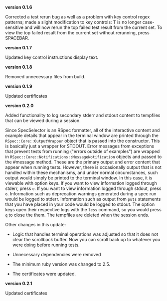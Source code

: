 **version 0.1.6** 

Corrected a test rerun bug as well as a problem with key control regex patterns; made a slight modification to key controls: T is no longer case-sensitive and will now rerun the top failed test result from the current set. To view the top failed result from the current set without rerunning, press SPACEBAR.

**version 0.1.7** 

Updated key control instructions display text.

**version 0.1.8** 

Removed unnecessary files from build.

**version 0.1.9** 

Updated certificates

**version 0.2.0**

Added functionality to log secondary stderr and stdout content to tempfiles that can be viewed during a session.

Since SpecSelector is an RSpec formatter, all of the interactive content and example details that appear in the terminal window are printed through the `RSpec::Core::OutputWrapper` object that is passed into the constructor. This is basically just a wrapper for STDOUT. Error messages from exceptions that prevent tests from running ("errors outside of examples") are wrapped in `RSpec::Core::Notifications::MessageNotification` objects and passed to the #message method. These are the primary output and error content that appear when running tests. However, there is occasionally output that is not handled within these mechanisms, and under normal circumstances, such output would simply be printed to the terminal window. In this case, it is viewable with option keys. If you want to view information logged through stderr, press `e`. If you want to view information logged through stdout, press `o`. Information such as deprecation warnings generated during a spec run would be logged to stderr. Information such as output from `puts` statements that you have placed in your code would be logged to stdout. The option keys open their respective logs with the `less` command, so you would press `q` to close the them. The tempfiles are deleted when the session ends.

Other changes in this update:

- Logic that handles terminal operations was adjusted so that it does not clear the scrollback buffer. Now you can scroll back up to whatever you were doing before running tests.

- Unnecessary dependencies were removed

- The minimum ruby version was changed to 2.5.

- The certificates were updated.

**version 0.2.1**

Updated certificates